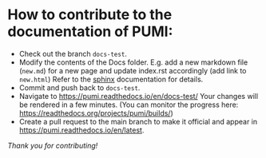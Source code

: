 # How to contribute to the documentation of PUMI:
- Check out the branch `docs-test`. 
- Modify the contents of the Docs folder.
   E.g. add a new markdown file (`new.md`) for a new page and update index.rst accordingly (add link to `new.html`)
   Refer to the [sphinx](https://www.sphinx-doc.org/en/master/) documentation for details. 
- Commit and push back to `docs-test`. 
- Navigate to https://pumi.readthedocs.io/en/docs-test/
   Your changes will be rendered in a few minutes.
   (You can monitor the progress here: https://readthedocs.org/projects/pumi/builds/)
- Create a pull request to the main branch to make it official and appear in https://pumi.readthedocs.io/en/latest.


*Thank you for contributing!*